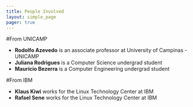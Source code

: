 ```yaml
---
title: People Involved  
layout: simple_page 
pager: true
---
```




#From UNICAMP

* **Rodolfo Azevedo** is an associate professor at University of Campinas - UNICAMP
* **Juliana Rodrigues** is a Computer Science undergrad student
* **Maurício Bezerra** is a Computer Engineering undergrad student

#From IBM

* **Klaus Kiwi** works for the Linux Technology Center at IBM
* **Rafael Sene** works for the Linux Technology Center at IBM

